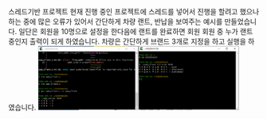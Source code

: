 스레드기반 프로젝트
현재 진행 중인 프로젝트에 스레드를 넣어서 진행을 할려고 했으나 하는 중에 많은 오류가 있어서 간단하게 차량 랜트, 반납을 보여주는 예시를 만들었습니다. 일단은 회원을 10명으로 설정을 한다음에 랜트를 완료하면 회원 회원 중 누가 랜트 중인지 출력이 되게 하였습니다.
차량은 간단하게 브랜드 3개로 지정을 하고 실행을 하였습니다. 
<img width="80%" src="./pic/clientserver.PNG"/>
